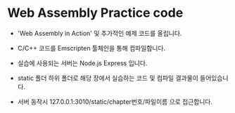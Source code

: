 # Web Assembly Practice code
+ 'Web Assembly in Action' 및 추가적인 예제 코드를 올립니다.
+ C/C++ 코드를 Emscripten 툴체인을 통해 컴파일합니다.
+ 실습에 사용되는 서버는 Node.js Express 입니다.

+ static 폴더 하위 폴더로 해당 장에서 실습하는 코드 및 컴파일 결과물이 들어있습니다.

+ 서버 동작시 127.0.0.1:3010/static/chapter번호/파일이름 으로 접근합니다. 
